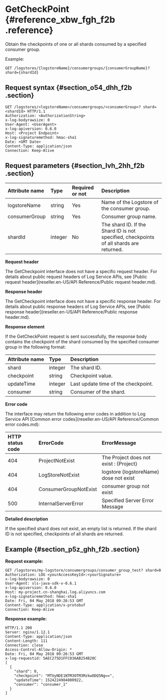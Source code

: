 # GetCheckPoint {#reference_xbw_fgh_f2b .reference}

Obtain the checkpoints of one or all shards consumed by a specified consumer group.

Example:

```
GET /logstores/{logstoreName}/consumergroups/{consumerGroupName}? shard={shardId}
```

## Request syntax {#section_o54_dhh_f2b .section}

```
GET /logstores/<logstoreName>/consumergroups/<consumerGroup>? shard=<shardId> HTTP/1.1
Authorization: <AuthorizationString> 
x-log-bodyrawsize: 0
User-Agent: <UserAgent>
x-log-apiversion: 0.6.0
Host: <Project Endpoint>
x-log-signaturemethod: hmac-sha1
Date: <GMT Date>
Content-Type: application/json
Connection: Keep-Alive
```

## Request parameters {#section_lvh_2hh_f2b .section}

|Attribute name|Type|Required or not|Description|
|:-------------|:---|:--------------|:----------|
|logstoreName|string|Yes|Name of the Logstore of the consumer group.|
|consumerGroup|string|Yes|Consumer group name.|
|shardId|integer|No|The shard ID. If the Shard ID is not specified, checkpoints of all shards are returned.|

**Request header**

The GetCheckpoint interface does not have a specific request header. For details about public request headers of Log Service APIs, see [Public request header](reseller.en-US/API Reference/Public request header.md).

**Response header**

The GetCheckpoint interface does not have a specific response header. For details about public response headers of Log Service APIs, see [Public response header](reseller.en-US/API Reference/Public response header.md).

**Response element**

If the GetCheckPoint request is sent successfully, the response body contains the checkpoint of the shard consumed by the specified consumer group in the following format:

|Attribute name|Type|Description|
|:-------------|:---|:----------|
|shard|integer|The shard ID.|
|checkpoint|string|Checkpoint value.|
|updateTime|integer|Last update time of the checkpoint.|
|consumer|string|Consumer of the shard.|

**Error code**

The interface may return the following error codes in addition to Log Service API [Common error codes](reseller.en-US/API Reference/Common error codes.md):

|HTTP status code|ErrorCode|ErrorMessage|
|:---------------|:--------|:-----------|
|404|ProjectNotExist|The Project does not exist : \{Project\}|
|404|LogStoreNotExist|logstore \{logstoreName\} dose not exist|
|404|ConsumerGroupNotExist|consumer group not exist|
|500|InternalServerError|Specified Server Error Message|

**Detailed description**

If the specified shard does not exist, an empty list is returned. If the shard ID is not specified, checkpoints of all shards are returned.

## Example {#section_p5z_ghh_f2b .section}

**Request example:**

```
GET /logstores/my-logstore/consumergroups/consumer_group_test? shard=0
Authorization: LOG <yourAccessKeyId>:<yourSignature>
x-log-bodyrawsize: 0
User-Agent: sls-java-sdk-v-0.6.1
x-log-apiversion: 0.6.0
Host: my-project.cn-shanghai.log.aliyuncs.com
x-log-signaturemethod: hmac-sha1
Date: Fri, 04 May 2018 09:26:53 GMT
Content-Type: application/x-protobuf
Connection: Keep-Alive
```

**Response example:**

```
HTTP/1.1 200
Server: nginx/1.12.1
Content-Type: application/json
Content-Length: 111
Connection: close
Access-Control-Allow-Origin: *
Date: Fri, 04 May 2018 09:26:53 GMT
x-log-requestid: 5AEC275D1FFC036AB254B20C
[
  {
    "shard": 0,
    "checkpoint": "MTUyNDE1NTM3OTM3MzkwODQ5Ng==",
    "updateTime": 1524224984800922,
    "consumer": "consumer_1"
  }
]
```

